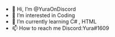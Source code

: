 - 👋 Hi, I’m @YuraOnDiscord
- 👀 I’m interested in Coding
- 🌱 I’m currently learning C# , HTML
- 📫 How to reach me Discord:Yura#1609
